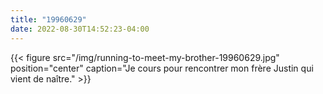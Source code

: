 ```yaml
---
title: "19960629"
date: 2022-08-30T14:52:23-04:00
---
```


{{< figure src="/img/running-to-meet-my-brother-19960629.jpg" position="center" caption="Je cours pour rencontrer mon frère Justin qui vient de naître." >}}

